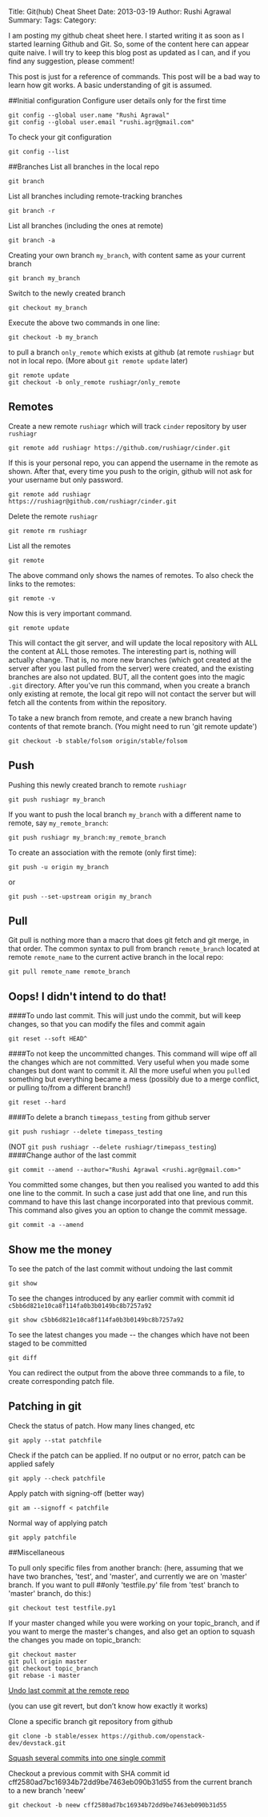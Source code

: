 Title: Git(hub) Cheat Sheet
Date: 2013-03-19
Author: Rushi Agrawal
Summary: 
Tags: 
Category: 


I am posting my github cheat sheet here. I started writing it as soon as I started
learning Github and Git. So, some of the content here can appear quite naive. 
I will try to keep this blog post as updated as I can, and if you find any 
suggestion, please comment!

This post is just for a reference of commands. This post will be a bad way to learn
how git works. A basic understanding of git is assumed.

<!--more-->

##Initial configuration
Configure user details only for the first time

    git config --global user.name "Rushi Agrawal"
    git config --global user.email "rushi.agr@gmail.com"

To check your git configuration

	git config --list
	
##Branches
List all branches in the local repo

	git branch

List all branches including remote-tracking branches

	git branch -r

List all branches (including the ones at remote)

	git branch -a
	
Creating your own branch `my_branch`, with content same as your current branch

	git branch my_branch

Switch to the newly created branch

	git checkout my_branch

Execute the above two commands in one line:

	git checkout -b my_branch

to pull a branch `only_remote` which exists at github (at remote `rushiagr` but not in local repo. (More about `git remote update` later)

	git remote update
    git checkout -b only_remote rushiagr/only_remote

## Remotes
Create a new remote `rushiagr` which will track `cinder` repository by user `rushiagr`

    git remote add rushiagr https://github.com/rushiagr/cinder.git

If this is your personal repo, you can append the username in the remote as shown. After that, every time you push to the origin, 
github will not ask for your username but only password.

    git remote add rushiagr https://rushiagr@github.com/rushiagr/cinder.git

Delete the remote `rushiagr`

    git remote rm rushiagr

List all the remotes

    git remote

The above command only shows the names of remotes. To also check the links to the remotes:

    git remote -v

Now this is very important command.

    git remote update

This will contact the git server, and will update the local repository with ALL the content at ALL those remotes. The interesting part is, nothing will actually change. That is, no more new branches (which got created at the server after you last pulled from the server) were created, and the existing branches are also not updated. BUT, all the content goes into the magic `.git` directory. After you've run this command, when you create a branch only existing at remote, the local git repo will not contact the server but will fetch all the contents from within the repository.

To take a new branch from remote, and create a new branch having contents of that remote branch. (You might need to run 'git remote update')

	git checkout -b stable/folsom origin/stable/folsom

## Push
Pushing this newly created branch to remote `rushiagr`

	git push rushiagr my_branch

If you want to push the local branch `my_branch` with a different name to 
remote, say `my_remote_branch`:

    git push rushiagr my_branch:my_remote_branch

To create an association with the remote (only first time):

	git push -u origin my_branch

or

	git push --set-upstream origin my_branch

## Pull
Git pull is nothing more than a macro that does git fetch and git merge, in 
that order. The common syntax to pull from branch `remote_branch` located at remote `remote_name` to the current active branch in the local repo:

	git pull remote_name remote_branch

## Oops! I didn't intend to do that!
####To undo last commit. 
This will just undo the commit, but will keep changes, so that you can modify the files and commit again

	git reset --soft HEAD^

####To not keep the uncommitted changes. 
This command will wipe off all the changes which are not committed. Very useful when you made some changes but dont want to commit it. All the more useful when you `pull`ed something but everything became a mess (possibly due to a merge conflict, or pulling to/from a different branch!)

	git reset --hard

####To delete a branch `timepass_testing` from github server

	git push rushiagr --delete timepass_testing

(NOT `git push rushiagr --delete rushiagr/timepass_testing`)
####Change author of the last commit

	git commit --amend --author="Rushi Agrawal <rushi.agr@gmail.com>"

You committed some changes, but then you realised you wanted to add this one line to the commit. In such a case
just add that one line, and run this command to have this last change incorporated into that previous commit. This command also gives you an option to 
change the commit message.

    git commit -a --amend

## Show me the money
To see the patch of the last commit without undoing the last commit

	git show

To see the changes introduced by any earlier commit with commit id `c5bb6d821e10ca8f114fa0b3b0149bc8b7257a92`

    git show c5bb6d821e10ca8f114fa0b3b0149bc8b7257a92

To see the latest changes you made -- the changes which have not been staged to be committed

    git diff

You can redirect the output from the above three commands to a file, to create corresponding patch file.

## Patching in git	
Check the status of patch. How many lines changed, etc

	git apply --stat patchfile

Check if the patch can be applied.
If no output or no error, patch can be applied safely

	git apply --check patchfile

Apply patch with signing-off (better way)

	git am --signoff < patchfile

Normal way of applying patch

	git apply patchfile


##Miscellaneous
	
To pull only specific files from another branch: (here, assuming that we have two branches, 'test', and 'master', and currently we are on 'master' branch. If you want to pull ##only 'testfile.py' file from 'test' branch to 'master' branch, do this:)

	git checkout test testfile.py1
	
	
	
If your master changed while you were working on your topic_branch, and if you want to merge the master's changes, and also get an option to squash the changes you made on topic_branch:

	git checkout master
	git pull origin master
	git checkout topic_branch
	git rebase -i master

[Undo last commit at the remote repo](http://christoph.ruegg.name/blog/2010/5/5/git-howto-revert-a-commit-already-pushed-to-a-remote-reposit.html)

(you can use git revert, but don’t know how exactly it works)

Clone a specific branch git repository from github

	git clone -b stable/essex https://github.com/openstack-dev/devstack.git

[Squash several commits into one single commit](https://makandracards.com/makandra/527-squash-several-git-commits-into-a-single-commit)
	
Checkout a previous commit with SHA commit id cff2580ad7bc16934b72dd9be7463eb090b31d55 from the current branch to a new branch 'neew'

	git checkout -b neew cff2580ad7bc16934b72dd9be7463eb090b31d55
	

